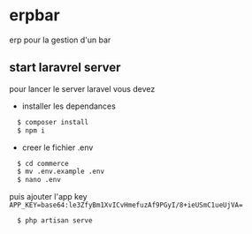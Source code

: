 # erpbar
erp pour la gestion d'un bar
## start laravrel server
pour lancer le server laravel vous devez
* installer les dependances
```sh 
  $ composer install
  $ npm i
```
* creer le fichier .env
```sh
  $ cd commerce
  $ mv .env.example .env
  $ nano .env
```
puis ajouter l'app key `APP_KEY=base64:le3ZfyBm1XvICvHmefuzAf9PGyI/8+ieUSmC1ueUjVA=`
```sh
  $ php artisan serve
```
